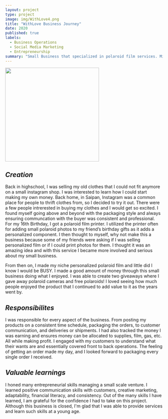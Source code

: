 ```yaml
---
layout: project
type: project
image: img/WithLove4.png
title: "WithLove Business Journey"
date: 2020
published: true
labels:
  - Business Operations
  - Social Media Marketing
  - Entrepreneurship
summary: "Small Business that specialized in polaroid film services. Mission: Provide customers conveniency and a personalized source for quality instant film."
---
```


<div class="text-center p-4">
  <img width="300px" src="../img/polaroid2.gif" class="img-thumbnail" >
</div>

## _Creation_
Back in highschool, I was selling my old clothes that I could not fit anymore on a small instagram shop. I was interested to learn how I could start making my own money. Back home, in Saipan, Instagram was a common place for people to thrift clothes from, so I decided to try it out. There were a few people intrerested in buying my clothes and I would get so excited. I found myself going above and beyond with the packaging style and always ensuring communcation with the buyer was consistent and professional. For my 16th Birthday, I got a polaroid film printer. I utilized the printer often for adding small polaroid photos to my friend’s birthday gifts as it adds a personalized component. I then thought to myself, why not make this a business because some of my friends were asking if I was selling personalized film or if I could print photos for them. I thought it was an amazing idea and with this service I became more involved and serious about my small business.

From then on, I made my niche personalized polaroid film and little did I know I would be BUSY. I made a good amount of money through this small business doing what I enjoyed. I was able to create two giveaways where I gave away polaroid cameras and free polaroids! I loved seeing how much people enjoyed the product that I continued to add value to it as the years went by. 

## _Responsibilites_
I was responsible for every aspect of the business. From posting my products on a consistent time schedule, packaging the orders, to customer communication, and deliveries or shipments. I had also tracked the money I was earning and ensures money can be allocated to supplies, film, gas, etc. All while making profit. I engaged with my customers to understand what their wants are and essentially covered front to back operations. The feeling of getting an order made my day, and I looked forward to packaging every single order I received.

## _Valuable learnings_
I honed many entrepreneurial skills managing a small scale venture. I learned positive communication skills with customers, creative marketing, adaptability, financial literacy, and consistency. Out of the many skills I have learned, I am grateful for the confidence I had to take on this project. Although this business is closed, I'm glad that I was able to provide services and learn such skills at a young age. 
